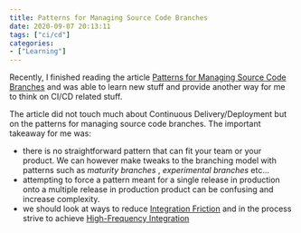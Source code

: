 ```yaml
---
title: Patterns for Managing Source Code Branches
date: 2020-09-07 20:13:11
tags: ["ci/cd"]
categories:
- ["Learning"]
---
```

Recently, I finished reading the article [Patterns for Managing Source Code Branches](https://martinfowler.com/articles/branching-patterns.html#FinalThoughtsAndRecommendations>) and was able to learn new stuff and provide another way for me to think on CI/CD related stuff.
<!-- more -->
The article did not touch much about Continuous Delivery/Deployment but on the patterns for managing source code branches.
The important takeaway for me was:

- there is no straightforward pattern that can fit your team or your product. We can however make tweaks to the branching model with patterns such as *maturity branches* , *experimental branches* etc...
- attempting to force a pattern meant for a single release in production onto a multiple release in production product can be confusing and increase complexity.
- we should look at ways to reduce [Integration Friction](https://martinfowler.com/articles/branching-patterns.html#integration-friction) and in the process strive to achieve [High-Frequency Integration](https://martinfowler.com/articles/branching-patterns.html#High-frequencyIntegration)
